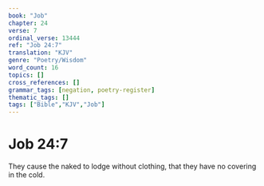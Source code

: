 ```yaml
---
book: "Job"
chapter: 24
verse: 7
ordinal_verse: 13444
ref: "Job 24:7"
translation: "KJV"
genre: "Poetry/Wisdom"
word_count: 16
topics: []
cross_references: []
grammar_tags: [negation, poetry-register]
thematic_tags: []
tags: ["Bible","KJV","Job"]
---
```


# Job 24:7

They cause the naked to lodge without clothing, that they have no covering in the cold.
